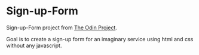 # Sign-up-Form

Sign-up-Form project from [The Odin Project](https://www.theodinproject.com/lessons/node-path-intermediate-html-and-css-admin-dashboard).

Goal is to create a sign-up form for an imaginary service using html and css without any javascript.
